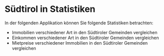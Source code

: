 # Südtirol in Statistiken

In der folgenden Applikation können Sie folgende Statistiken betrachten:
  - Immobilien verschiedener Art in den Südtiroler Gemeinden vergleichen
  - Einkommen verschiedener Art in den Südtiroler Gemeinden vergleichen
  - Mietpreise verschiedener Immobilien in den Südtiroler Gemeinden vergleichen
